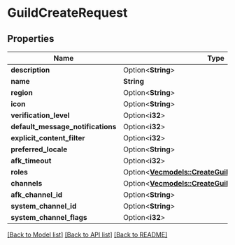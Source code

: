 # GuildCreateRequest

## Properties

Name | Type | Description | Notes
------------ | ------------- | ------------- | -------------
**description** | Option<**String**> |  | [optional]
**name** | **String** |  | 
**region** | Option<**String**> |  | [optional]
**icon** | Option<**String**> |  | [optional]
**verification_level** | Option<**i32**> |  | [optional]
**default_message_notifications** | Option<**i32**> |  | [optional]
**explicit_content_filter** | Option<**i32**> |  | [optional]
**preferred_locale** | Option<**String**> |  | [optional]
**afk_timeout** | Option<**i32**> |  | [optional]
**roles** | Option<[**Vec<models::CreateGuildRequestRoleItem>**](CreateGuildRequestRoleItem.md)> |  | [optional]
**channels** | Option<[**Vec<models::CreateGuildRequestChannelItem>**](CreateGuildRequestChannelItem.md)> |  | [optional]
**afk_channel_id** | Option<**String**> |  | [optional]
**system_channel_id** | Option<**String**> |  | [optional]
**system_channel_flags** | Option<**i32**> |  | [optional]

[[Back to Model list]](../README.md#documentation-for-models) [[Back to API list]](../README.md#documentation-for-api-endpoints) [[Back to README]](../README.md)


